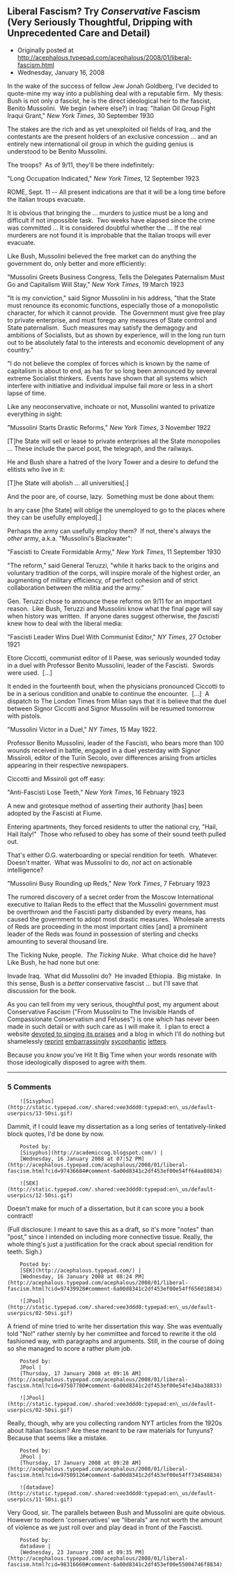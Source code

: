 ## Liberal Fascism?  Try <em>Conservative</em> Fascism (Very Seriously Thoughtful, Dripping with Unprecedented Care and Detail)

 * Originally posted at http://acephalous.typepad.com/acephalous/2008/01/liberal-fascism.html
 * Wednesday, January 16, 2008



In the wake of the success of fellow Jew Jonah Goldberg, I've decided to quote-mine my way into a publishing deal with a reputable firm.  My thesis: Bush is not only _a_ fascist, he is the direct ideological heir to _the_ fascist, Benito Mussolini.  We begin (where else?) in Iraq: 
"Italian Oil Group Fight Iraqui Grant," _New York Times_, 30 September 1930

The stakes are the rich and as yet unexploited oil fields of Iraq, and the contestants are the present holders of an exclusive concession ... and an entirely new international oil group in which the guiding genius is understood to be Benito Mussolini.

The troops?  As of 9/11, they'll be there indefinitely:

"Long Occupation Indicated," _New York Times_, 12 September 1923

ROME, Sept. 11 -- All present indications are that it will be a long time before the Italian troups evacuate.

It is obvious that bringing the ... murders to justice must be a long and difficult if not impossible task.  Two weeks have elapsed since the crime was committed ... It is considered doubtful whether the ... If the real murderers are not found it is improbable that the Italian troops will ever evacuate.

Like Bush, Mussolini believed the free market can do anything the government do, only better and more efficiently:

"Mussolini Greets Business Congress, Tells the Delegates Paternalism Must Go and Capitalism Will Stay," _New York Times_, 19 March 1923

"It is my conviction," said Signor Mussolini in his address, "that the State must renounce its economic functions, especially those of a monopolistic character, for which it cannot provide.  The Government must give free play to private enterprise, and must forego any measures of State control and State paternalism.  Such measures may satisfy the demagogy and ambitions of Socialists, but as shown by experience, will in the long run turn out to be absolutely fatal to the interests and economic development of any country."

"I do not believe the complex of forces which is known by the name of capitalism is about to end, as has for so long been announced by several extreme Socialist thinkers.  Events have shown that all systems which interfere with initiative and individual impulse fail more or less in a short lapse of time.

Like any neoconservative, inchoate or not, Mussolini wanted to privatize everything in sight:

"Mussolini Starts Drastic Reforms," _New York Times_, 3 November 1922

[T]he State will sell or lease to private enterprises all the State monopolies ... These include the parcel post, the telegraph, and the railways.

He and Bush share a hatred of the Ivory Tower and a desire to defund the elitists who live in it:

[T]he State will abolish ... all universities[.]

And the poor are, of course, lazy.  Something must be done about them:

In any case [the State] will oblige the unemployed to go to the places where they can be usefully employed[.]

Perhaps the army can usefully employ them?  If not, there's always the _other_ army, a.k.a. "Mussolini's Blackwater":

"Fascisti to Create Formidable Army," _New York Times_, 11 September 1930

"The reform," said General Teruzzi, "while it harks back to the origins and voluntary tradition of the corps, will inspire morale of the highest order, an augmenting of military efficiency, of perfect cohesion and of strict collaboration between the militia and the army."

Gen. Teruzzi chose to announce these reforms on 9/11 for an important reason.  Like Bush, Teruzzi and Mussolini know what the final page will say when history was written.  If anyone dares suggest otherwise, the _fascisti_ knew how to deal with the liberal media:

"Fascisti Leader Wins Duel With Communist Editor," _NY Times_, 27 October 1921

Etore Ciccotti, communist editor of Il Paese, was seriously wounded today in a duel with Professor Benito Mussolini, leader of the Fascisti.  Swords were used.  [...]  

It ended in the fourteenth bout, when the physicians pronounced Ciccotti to be in a serious condition and unable to continue the encounter.  [...]  A dispatch to The London Times from Milan says that it is believe that the duel between Signor Ciccotti and Signor Mussolini will be resumed tomorrow with pistols.

"Mussolini Victor in a Duel," _NY Times_, 15 May 1922.

Professor Benito Mussolini, leader of the Fascisti, who bears more than 100 wounds received in battle, engaged in a duel yesterday with Signor Missiroli, editor of the Turin Secolo, over differences arising from articles appearing in their respective newspapers.

Ciccotti and Missiroli got off easy:

"Anti-Fascisti Lose Teeth," _New York Times_, 16 February 1923

A new and grotesque method of asserting their authority [has] been adopted by the Fascisti at Fiume.

Entering apartments, they forced residents to utter the national cry, "Hail, Hail Italy!"  Those who refused to obey has some of their sound teeth pulled out.

That's either O.G. waterboarding or special rendition for teeth.  Whatever.  Doesn't matter.  What was Mussolini to do, _not_ act on actionable intelligence?

"Mussolini Busy Rounding up Reds," _New York Times_, 7 February 1923

The rumored discovery of a secret order from the Moscow International executive to Italian Reds to the effect that the Mussolini government must be overthrown and the Fascisti party disbanded by every means, has caused the government to adopt most drastic measures.  Wholesale arrests of Reds are proceeding in the most important cities [and] a prominent leader of the Reds was found in possession of sterling and checks amounting to several thousand lire.

The Ticking Nuke, people.  _The Ticking Nuke_.  What choice did he have?  Like Bush, he had none but one:

Invade Iraq.  What did Mussolini do?  He invaded Ethiopia.  Big mistake.  In this sense, Bush is a _better_ conservative fascist ... but I'll save that discussion for the book.

As you can tell from my very serious, thoughtful post, my argument about Conservative Fascism ("From Mussolini to The Invisible Hands of Compassionate Conservatism and Fetuses") is one which has never been made in such detail or with such care as I will make it.  I plan to erect a website [devoted to singing its praises](http://liberalfascism.nationalreview.com/post/?q=M2M2ZWUyZGIzNDFhZjE2NzVlM2VjMDQxMjRkYzdmYzA=&p=1) and a blog in which I'll do nothing but shamelessly [reprint](http://liberalfascism.nationalreview.com/post/?q=ZTcyODA3NjA5NTcxMWYwNzc2ZDEyMzQ3NzU4MTkxZTU=) [embarrassingly](http://liberalfascism.nationalreview.com/post/?q=ZmEyM2RkODQ5YWFhNzg5ODJjMjJjMzUwNGQyZDJiOTY=) [sycophantic](http://liberalfascism.nationalreview.com/post/?q=YTFiYjkyMzU5ZjM3YWFjODI4NmZlNTQ4ODdhMTQ4Y2E=) [letters](http://liberalfascism.nationalreview.com/post/?q=ZjA4N2U2ZmQ1NjJhYzhjZWIwNjc4MGExMzgzYzM2NmM=).  

Because you _know_ you've Hit It Big Time when your words resonate with those ideologically disposed to agree with them.

		

* * *

### 5 Comments 

		

                
[]()

	

		![Sisyphus](http://static.typepad.com/.shared:vee3ddd0:typepad:en\_us/default-userpics/13-50si.gif)
	

	

		

Dammit, if I could leave my dissertation as a long series of tentatively-linked block quotes, I'd be done by now.

	

		Posted by:
		[Sisyphus](http://academiccog.blogspot.com/) |
		[Wednesday, 16 January 2008 at 07:52 PM](http://acephalous.typepad.com/acephalous/2008/01/liberal-fascism.html?cid=97436684#comment-6a00d8341c2df453ef00e54ff64aa88834)

[]()

	

		![SEK](http://static.typepad.com/.shared:vee3ddd0:typepad:en\_us/default-userpics/12-50si.gif)
	

	

		

Doesn't make for much of a dissertation, but it can score you a book contract! 

(Full disclosure: I meant to save this as a draft, so it's more "notes" than "post," since I intended on including more connective tissue.  Really, the whole thing's just a justification for the crack about special rendition for teeth.  Sigh.)

	

		Posted by:
		[SEK](http://acephalous.typepad.com/) |
		[Wednesday, 16 January 2008 at 08:24 PM](http://acephalous.typepad.com/acephalous/2008/01/liberal-fascism.html?cid=97439928#comment-6a00d8341c2df453ef00e54ff656018834)

[]()

	

		![JPool](http://static.typepad.com/.shared:vee3ddd0:typepad:en\_us/default-userpics/02-50si.gif)
	

	

		

A friend of mine tried to write her dissertation this way.  She was eventually told "No!" rather sternly by her committee and forced to rewrite it the old fashioned way, with paragraphs and arguments.  Still, in the course of doing so she managed to score a rather plum job.

	

		Posted by:
		JPool |
		[Thursday, 17 January 2008 at 09:16 AM](http://acephalous.typepad.com/acephalous/2008/01/liberal-fascism.html?cid=97507780#comment-6a00d8341c2df453ef00e54fe34ba38833)

[]()

	

		![JPool](http://static.typepad.com/.shared:vee3ddd0:typepad:en\_us/default-userpics/02-50si.gif)
	

	

		

Really, though, why are you collecting random NYT articles from the 1920s about Italian fascism?  Are these meant to be raw materials for funyuns?  Because that seems like a mistake.

	

		Posted by:
		JPool |
		[Thursday, 17 January 2008 at 09:28 AM](http://acephalous.typepad.com/acephalous/2008/01/liberal-fascism.html?cid=97509126#comment-6a00d8341c2df453ef00e54ff734548834)

[]()

	

		![datadave](http://static.typepad.com/.shared:vee3ddd0:typepad:en\_us/default-userpics/11-50si.gif)
	

	

		

Very Good, sir. The parallels between Bush and Mussolini are quite obvious. However to modern 'conservatives' we "liberals" are not worth the amount of violence as we just roll over and play dead in front of the Fascisti.

	

		Posted by:
		datadave |
		[Wednesday, 23 January 2008 at 09:35 PM](http://acephalous.typepad.com/acephalous/2008/01/liberal-fascism.html?cid=98316660#comment-6a00d8341c2df453ef00e55004746f8834)

		

        